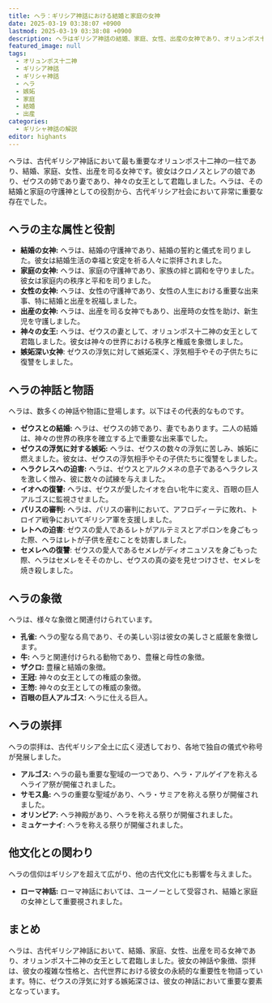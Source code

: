 ```yaml
---
title: ヘラ：ギリシア神話における結婚と家庭の女神
date: 2025-03-19 03:38:07 +0900
lastmod: 2025-03-19 03:38:08 +0900
description: ヘラはギリシア神話の結婚、家庭、女性、出産の女神であり、オリュンポス十二神の一柱です。ゼウスの妻であり、神々の女王として君臨しました。
featured_image: null
tags:
  - オリュンポス十二神
  - ギリシア神話
  - ギリシャ神話
  - ヘラ
  - 嫉妬
  - 家庭
  - 結婚
  - 出産
categories:
  - ギリシャ神話の解説
editor: highants
---
```


ヘラは、古代ギリシア神話において最も重要なオリュンポス十二神の一柱であり、結婚、家庭、女性、出産を司る女神です。彼女はクロノスとレアの娘であり、ゼウスの姉であり妻であり、神々の女王として君臨しました。ヘラは、その結婚と家庭の守護神としての役割から、古代ギリシア社会において非常に重要な存在でした。
<!--more-->
## ヘラの主な属性と役割

* **結婚の女神:** ヘラは、結婚の守護神であり、結婚の誓約と儀式を司りました。彼女は結婚生活の幸福と安定を祈る人々に崇拝されました。
* **家庭の女神:** ヘラは、家庭の守護神であり、家族の絆と調和を守りました。彼女は家庭内の秩序と平和を司りました。
* **女性の女神:** ヘラは、女性の守護神であり、女性の人生における重要な出来事、特に結婚と出産を祝福しました。
* **出産の女神:** ヘラは、出産を司る女神でもあり、出産時の女性を助け、新生児を守護しました。
* **神々の女王:** ヘラは、ゼウスの妻として、オリュンポス十二神の女王として君臨しました。彼女は神々の世界における秩序と権威を象徴しました。
* **嫉妬深い女神**: ゼウスの浮気に対して嫉妬深く、浮気相手やその子供たちに復讐をしました。

## ヘラの神話と物語

ヘラは、数多くの神話や物語に登場します。以下はその代表的なものです。

* **ゼウスとの結婚:** ヘラは、ゼウスの姉であり、妻でもあります。二人の結婚は、神々の世界の秩序を確立する上で重要な出来事でした。
* **ゼウスの浮気に対する嫉妬:** ヘラは、ゼウスの数々の浮気に苦しみ、嫉妬に燃えました。彼女は、ゼウスの浮気相手やその子供たちに復讐をしました。
* **ヘラクレスへの迫害:** ヘラは、ゼウスとアルクメネの息子であるヘラクレスを激しく憎み、彼に数々の試練を与えました。
* **イオへの復讐:** ヘラは、ゼウスが愛したイオを白い牝牛に変え、百眼の巨人アルゴスに監視させました。
* **パリスの審判:** ヘラは、パリスの審判において、アフロディーテに敗れ、トロイア戦争においてギリシア軍を支援しました。
* **レトへの迫害**: ゼウスの愛人であるレトがアルテミスとアポロンを身ごもった際、ヘラはレトが子供を産むことを妨害しました。
* **セメレへの復讐**: ゼウスの愛人であるセメレがディオニュソスを身ごもった際、ヘラはセメレをそそのかし、ゼウスの真の姿を見せつけさせ、セメレを焼き殺しました。

## ヘラの象徴

ヘラは、様々な象徴と関連付けられています。

* **孔雀:** ヘラの聖なる鳥であり、その美しい羽は彼女の美しさと威厳を象徴します。
* **牛:** ヘラと関連付けられる動物であり、豊穣と母性の象徴。
* **ザクロ:** 豊穣と結婚の象徴。
* **王冠:** 神々の女王としての権威の象徴。
* **王笏:** 神々の女王としての権威の象徴。
* **百眼の巨人アルゴス**: ヘラに仕える巨人。

## ヘラの崇拝

ヘラの崇拝は、古代ギリシア全土に広く浸透しており、各地で独自の儀式や称号が発展しました。

* **アルゴス:** ヘラの最も重要な聖域の一つであり、ヘラ・アルゲイアを称えるヘライア祭が開催されました。
* **サモス島:** ヘラの重要な聖域があり、ヘラ・サミアを称える祭りが開催されました。
* **オリンピア:** ヘラ神殿があり、ヘラを称える祭りが開催されました。
* **ミュケーナイ**: ヘラを称える祭りが開催されました。

## 他文化との関わり

ヘラの信仰はギリシアを超えて広がり、他の古代文化にも影響を与えました。

* **ローマ神話:** ローマ神話においては、ユーノーとして受容され、結婚と家庭の女神として重要視されました。

## まとめ

ヘラは、古代ギリシア神話において、結婚、家庭、女性、出産を司る女神であり、オリュンポス十二神の女王として君臨しました。彼女の神話や象徴、崇拝は、彼女の複雑な性格と、古代世界における彼女の永続的な重要性を物語っています。特に、ゼウスの浮気に対する嫉妬深さは、彼女の神話において重要な要素となっています。
